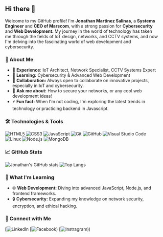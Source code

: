 ## Hi there 👋

Welcome to my GitHub profile! I'm **Jonathan Martinez Salinas**, a **Systems Engineer** and **CEO of Marscom**, with a strong passion for **Cybersecurity** and **Web Development**. My journey in the world of technology has taken me through the fields of IoT design, networks, and CCTV systems, and now I'm delving into the fascinating world of web development and cybersecurity.

### 🚀 About Me
- 🔧 **Experience:** IoT Architect, Network Specialist, CCTV Systems Expert
- 🌱 **Learning:** Cybersecurity & Advanced Web Development
- 👯 **Collaboration:** Always open to collaborate on innovative projects, especially in IoT and cybersecurity.
- 💬 **Ask me about:** How to secure your networks, or any cool web development ideas!
- ⚡ **Fun fact:** When I'm not coding, I'm exploring the latest trends in technology or practicing backend in Javascript.

### 🛠️ Technologies & Tools
![HTML5](https://img.shields.io/badge/-HTML5-E34F26?style=flat-square&logo=html5&logoColor=white)
![CSS3](https://img.shields.io/badge/-CSS3-1572B6?style=flat-square&logo=css3)
![JavaScript](https://img.shields.io/badge/-JavaScript-F7DF1E?style=flat-square&logo=javascript&logoColor=black)
![Git](https://img.shields.io/badge/-Git-F05032?style=flat-square&logo=git&logoColor=white)
![GitHub](https://img.shields.io/badge/-GitHub-181717?style=flat-square&logo=github)
![Visual Studio Code](https://img.shields.io/badge/-VSCode-007ACC?style=flat-square&logo=visual-studio-code&logoColor=white)
![Linux](https://img.shields.io/badge/-Linux-FCC624?style=flat-square&logo=linux&logoColor=black)
![Node.js](https://img.shields.io/badge/-Node.js-339933?style=flat-square&logo=node.js&logoColor=white)
![MongoDB](https://img.shields.io/badge/-MongoDB-47A248?style=flat-square&logo=mongodb&logoColor=white)

### 📈 GitHub Stats
![Jonathan's GitHub stats](https://github-readme-stats.vercel.app/api?username=MarscomSoftDev&show_icons=true&theme=radical)
![Top Langs](https://github-readme-stats.vercel.app/api/top-langs/?username=MarscomSoftDev&layout=compact&theme=radical)

### 🧠 What I'm Learning
- 🌐 **Web Development:** Diving into advanced JavaScript, Node.js, and frontend frameworks.
- 🔒 **Cybersecurity:** Expanding my knowledge on network security, encryption, and ethical hacking.

### 🤝 Connect with Me
[![LinkedIn](www.linkedin.com/in/jonathan-martínez-salinas)
[![Facebook]([https://www.facebook.com/profile.php?id=100044408056224&mibextid=ZbWKwL))
[![Instragram]([[https://www.instagram.com/jonathanmartinezs037?igsh=ZG9yOXBobW5qcjk0)))
